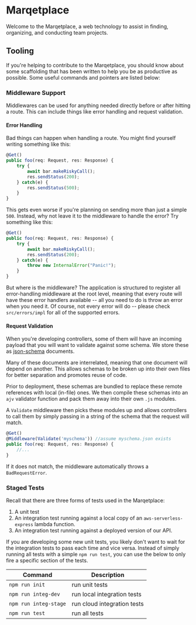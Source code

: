 # Marqetplace
Welcome to the Marqetplace, a web technology to assist in finding, organizing, and conducting team projects.

## Tooling
If you're helping to contribute to the Marqetplace, you should know about some scaffolding that has been written to help you be as productive as possible.  Some useful commands and pointers are listed below:

### Middleware Support
Middlewares can be used for anything needed directly before or after hitting a route.  This can include things like error handling and request validation.

#### Error Handling
Bad things can happen when handling a route.  You might find yourself writing something like this:
```typescript
@Get()
public foo(req: Request, res: Response) {
    try {
        await bar.makeRiskyCall();
        res.sendStatus(200);
    } catch(e) {
        res.sendStatus(500);
    }
}
```
This gets even worse if you're planning on sending more than just a simple `500`.  Instead, why not leave it to the middleware to handle the error?  Try something like this:

```typescript
@Get()
public foo(req: Request, res: Response) {
    try {
        await bar.makeRiskyCall();
        res.sendStatus(200);
    } catch(e) {
        throw new InternalError("Panic!");
    }
}
```
But where is the middleware?  The application is structured to register all error-handling middleware at the root level, meaning that every route will have these error handlers available -- all you need to do is throw an error when you need it.  Of course, not every error will do -- please check `src/errors/impl` for all of the supported errors.

#### Request Validation
When you're developing controllers, some of them will have an incoming payload that you will want to validate against some schema.  We store these as [json-schema](https://json-schema.org/) documents.

Many of these documents are interrelated, meaning that one document will depend on another.  This allows schemas to be broken up into their own files for better separation and promotes reuse of code.

Prior to deployment, these schemas are bundled to replace these remote references with local (in-file) ones.  We then compile these schemas into an `ajv` validator function and pack them away into their own `.js` modules.

A `Validate` middleware then picks these modules up and allows controllers to call them by simply passing in a string of the schema that the request will match.  

```typescript
@Get()
@Middleware(Validate('myschema')) //assume myschema.json exists
public foo(req: Request, res: Response) {
    //...
}
```


If it does not match, the middleware automatically throws a `BadRequestError`.

### Staged Tests
Recall that there are three forms of tests used in the Marqetplace:

1. A unit test
2. An integration test running against a local copy of an `aws-serverless-express` lambda function.
3. An integration test running against a deployed version of our API.

If you are developing some new unit tests, you likely don't want to wait for the integration tests to pass each time and vice versa.  Instead of simply running all tests with a simple `npm run test`, you can use the below to only fire a specific section of the tests.

|   Command                 |   Description                     |
| ------------------------- | --------------------------------- |
|   `npm run init`          |   run unit tests                  |
|   `npm run integ-dev`     |   run local integration tests     |
|   `npm run integ-stage`   |   run cloud integration tests     |
|   `npm run test`          |   run all tests                   |
